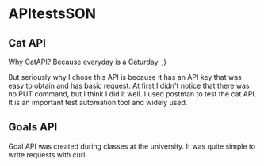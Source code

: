 # APItestsSON


## Cat API

Why CatAPI? Because everyday is a Caturday. ;)

But seriously why I chose this API is because it has an API key that was easy to obtain and has basic request. At first I didn't notice that there was no PUT command, but I think I did it well.
I used postman to test the cat API. It is an important test automation tool and widely used.

## Goals API

Goal API was created during classes at the university. It was quite simple to write requests with curl.



